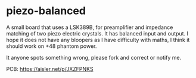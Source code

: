 # piezo-balanced
A small board that uses a LSK389B, for preamplifier and impedance matching of two piezo electric crystals. It has balanced input and output.
I hope it does not have any bloopers as I have difficulty with maths, 
I think it should work on +48 phantom power.

It anyone spots something wrong, please fork and correct or notify me.

PCB:
https://aisler.net/p/JXZFPNKS

